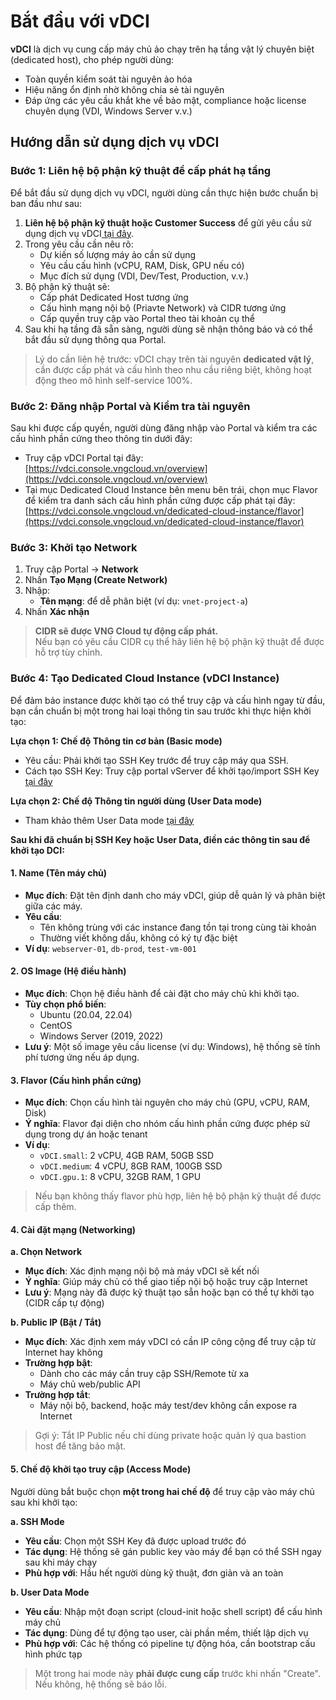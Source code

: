 # Bắt đầu với vDCI

**vDCI** là dịch vụ cung cấp máy chủ ảo chạy trên hạ tầng vật lý chuyên biệt (dedicated host), cho phép người dùng:

* Toàn quyền kiểm soát tài nguyên ảo hóa
* Hiệu năng ổn định nhờ không chia sẻ tài nguyên
* Đáp ứng các yêu cầu khắt khe về bảo mật, compliance hoặc license chuyên dụng (VDI, Windows Server v.v.)

## Hướng dẫn sử dụng dịch vụ vDCI

### **Bước 1: Liên hệ bộ phận kỹ thuật để cấp phát hạ tầng**

Để bắt đầu sử dụng dịch vụ vDCI, người dùng cần thực hiện bước chuẩn bị ban đầu như sau:

1. **Liên hệ bộ phận kỹ thuật hoặc Customer Success** để gửi yêu cầu sử dụng dịch vụ vDCI[ tại đây](https://helpdesk.vngcloud.vn/portal/en/home).
2. Trong yêu cầu cần nêu rõ:
   * Dự kiến số lượng máy ảo cần sử dụng
   * Yêu cầu cấu hình (vCPU, RAM, Disk, GPU nếu có)
   * Mục đích sử dụng (VDI, Dev/Test, Production, v.v.)
3. Bộ phận kỹ thuật sẽ:
   * Cấp phát Dedicated Host tương ứng
   * Cấu hình mạng nội bộ (Priavte Network) và CIDR tương ứng
   * Cấp quyền truy cập vào Portal theo tài khoản cụ thể
4. Sau khi hạ tầng đã sẵn sàng, người dùng sẽ nhận thông báo và có thể bắt đầu sử dụng thông qua Portal.

> Lý do cần liên hệ trước: vDCI chạy trên tài nguyên **dedicated vật lý**, cần được cấp phát và cấu hình theo nhu cầu riêng biệt, không hoạt động theo mô hình self-service 100%.

### **Bước 2: Đăng nhập Portal và Kiểm tra tài nguyên**

Sau khi được cấp quyền, người dùng đăng nhập vào Portal và kiểm tra các cấu hình phần cứng theo thông tin dưới đây:

* Truy cập vDCI Portal tại đây: [https://vdci.console.vngcloud.vn/overview](https://vdci.console.vngcloud.vn/overview)
* Tại mục Dedicated Cloud Instance bên menu bên trái, chọn mục Flavor để kiểm tra danh sách cấu hình phần cứng được cấp phát tại đây: [https://vdci.console.vngcloud.vn/dedicated-cloud-instance/flavor](https://vdci.console.vngcloud.vn/dedicated-cloud-instance/flavor)

### **Bước 3: Khởi tạo Network**

1. Truy cập Portal → **Network**
2. Nhấn **Tạo Mạng (Create Network)**
3. Nhập:
   * **Tên mạng**: để dễ phân biệt (ví dụ: `vnet-project-a`)
4. Nhấn **Xác nhận**

> **CIDR sẽ được VNG Cloud tự động cấp phát.**\
> Nếu bạn có yêu cầu CIDR cụ thể hãy liên hệ bộ phận kỹ thuật để được hỗ trợ tùy chỉnh.

### **Bước 4: Tạo Dedicated Cloud Instance (vDCI Instance)**

Để đảm bảo instance được khởi tạo có thể truy cập và cấu hình ngay từ đầu, bạn cần chuẩn bị một trong hai loại thông tin sau trước khi thực hiện khởi tạo:

**Lựa chọn 1: Chế độ Thông tin cơ bản (Basic mode)**

* Yêu cầu: Phải khởi tạo SSH Key trước để truy cập máy qua SSH.
* Cách tạo SSH Key: Truy cập portal vServer để khởi tạo/import SSH Key [tại đây](https://hcm-3.console.vngcloud.vn/vserver/v-server/ssh-key)

**Lựa chọn 2: Chế độ Thông tin người dùng (User Data mode)**

* Tham khảo thêm User Data mode [tại đây](https://docs.vngcloud.vn/vng-cloud-document/vn/vserver/compute-hcm03-1a/trai-nghiem-san-pham-vserver/userdata)

**Sau khi đã chuẩn bị SSH Key hoặc User Data, điền các thông tin sau để khởi tạo DCI:**

#### 1. **Name (Tên máy chủ)**

* **Mục đích**: Đặt tên định danh cho máy vDCI, giúp dễ quản lý và phân biệt giữa các máy.
* **Yêu cầu**:
  * Tên không trùng với các instance đang tồn tại trong cùng tài khoản
  * Thường viết không dấu, không có ký tự đặc biệt
* **Ví dụ**: `webserver-01`, `db-prod`, `test-vm-001`

#### 2. **OS Image (Hệ điều hành)**

* **Mục đích**: Chọn hệ điều hành để cài đặt cho máy chủ khi khởi tạo.
* **Tùy chọn phổ biến**:
  * Ubuntu (20.04, 22.04)
  * CentOS
  * Windows Server (2019, 2022)
* **Lưu ý**: Một số image yêu cầu license (ví dụ: Windows), hệ thống sẽ tính phí tương ứng nếu áp dụng.

#### 3. **Flavor (Cấu hình phần cứng)**

* **Mục đích**: Chọn cấu hình tài nguyên cho máy chủ (GPU, vCPU, RAM, Disk)
* **Ý nghĩa**: Flavor đại diện cho nhóm cấu hình phần cứng được phép sử dụng trong dự án hoặc tenant
* **Ví dụ**:
  * `vDCI.small`: 2 vCPU, 4GB RAM, 50GB SSD
  * `vDCI.medium`: 4 vCPU, 8GB RAM, 100GB SSD
  * `vDCI.gpu.1`: 8 vCPU, 32GB RAM, 1 GPU

> Nếu bạn không thấy flavor phù hợp, liên hệ bộ phận kỹ thuật để được cấp thêm.

#### 4. **Cài đặt mạng (Networking)**

**a. Chọn Network**

* **Mục đích**: Xác định mạng nội bộ mà máy vDCI sẽ kết nối
* **Ý nghĩa**: Giúp máy chủ có thể giao tiếp nội bộ hoặc truy cập Internet
* **Lưu ý**: Mạng này đã được kỹ thuật tạo sẵn hoặc bạn có thể tự khởi tạo (CIDR cấp tự động)

**b. Public IP (Bật / Tắt)**

* **Mục đích**: Xác định xem máy vDCI có cần IP công cộng để truy cập từ Internet hay không
* **Trường hợp bật**:
  * Dành cho các máy cần truy cập SSH/Remote từ xa
  * Máy chủ web/public API
* **Trường hợp tắt**:
  * Máy nội bộ, backend, hoặc máy test/dev không cần expose ra Internet

> Gợi ý: Tắt IP Public nếu chỉ dùng private hoặc quản lý qua bastion host để tăng bảo mật.

#### 5. **Chế độ khởi tạo truy cập (Access Mode)**

Người dùng bắt buộc chọn **một trong hai chế độ** để truy cập vào máy chủ sau khi khởi tạo:

**a. SSH Mode**

* **Yêu cầu**: Chọn một SSH Key đã được upload trước đó
* **Tác dụng**: Hệ thống sẽ gán public key vào máy để bạn có thể SSH ngay sau khi máy chạy
* **Phù hợp với**: Hầu hết người dùng kỹ thuật, đơn giản và an toàn

**b. User Data Mode**

* **Yêu cầu**: Nhập một đoạn script (cloud-init hoặc shell script) để cấu hình máy chủ
* **Tác dụng**: Dùng để tự động tạo user, cài phần mềm, thiết lập dịch vụ
* **Phù hợp với**: Các hệ thống có pipeline tự động hóa, cần bootstrap cấu hình phức tạp

> Một trong hai mode này **phải được cung cấp** trước khi nhấn "Create". Nếu không, hệ thống sẽ báo lỗi.

